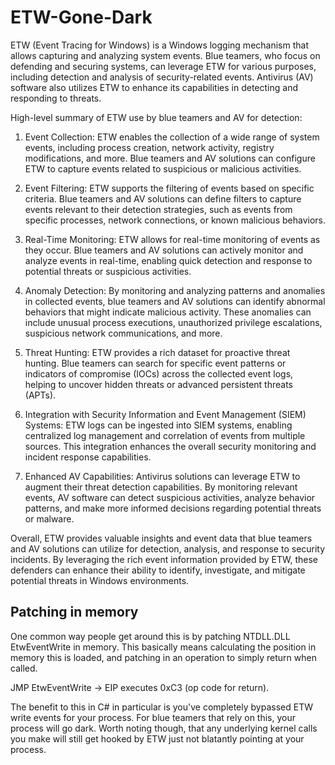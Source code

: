 # ETW-Gone-Dark 

ETW (Event Tracing for Windows) is a Windows logging mechanism that allows capturing and analyzing system events. Blue teamers, who focus on defending and securing systems, can leverage ETW for various purposes, including detection and analysis of security-related events. Antivirus (AV) software also utilizes ETW to enhance its capabilities in detecting and responding to threats.

High-level summary of ETW use by blue teamers and AV for detection:

1. Event Collection: ETW enables the collection of a wide range of system events, including process creation, network activity, registry modifications, and more. Blue teamers and AV solutions can configure ETW to capture events related to suspicious or malicious activities.

2. Event Filtering: ETW supports the filtering of events based on specific criteria. Blue teamers and AV solutions can define filters to capture events relevant to their detection strategies, such as events from specific processes, network connections, or known malicious behaviors.

3. Real-Time Monitoring: ETW allows for real-time monitoring of events as they occur. Blue teamers and AV solutions can actively monitor and analyze events in real-time, enabling quick detection and response to potential threats or suspicious activities.

4. Anomaly Detection: By monitoring and analyzing patterns and anomalies in collected events, blue teamers and AV solutions can identify abnormal behaviors that might indicate malicious activity. These anomalies can include unusual process executions, unauthorized privilege escalations, suspicious network communications, and more.

5. Threat Hunting: ETW provides a rich dataset for proactive threat hunting. Blue teamers can search for specific event patterns or indicators of compromise (IOCs) across the collected event logs, helping to uncover hidden threats or advanced persistent threats (APTs).

6. Integration with Security Information and Event Management (SIEM) Systems: ETW logs can be ingested into SIEM systems, enabling centralized log management and correlation of events from multiple sources. This integration enhances the overall security monitoring and incident response capabilities.

7. Enhanced AV Capabilities: Antivirus solutions can leverage ETW to augment their threat detection capabilities. By monitoring relevant events, AV software can detect suspicious activities, analyze behavior patterns, and make more informed decisions regarding potential threats or malware.

Overall, ETW provides valuable insights and event data that blue teamers and AV solutions can utilize for detection, analysis, and response to security incidents. By leveraging the rich event information provided by ETW, these defenders can enhance their ability to identify, investigate, and mitigate potential threats in Windows environments.

## Patching in memory 
One common way people get around this is by patching NTDLL.DLL EtwEventWrite in memory. This basically means calculating the position in memory this is loaded, and patching in an operation to simply return when called. 

JMP EtwEventWrite -> EIP executes 0xC3 (op code for return). 

The benefit to this in C# in particular is you've completely bypassed ETW write events for your process. For blue teamers that rely on this, your process will go dark. Worth noting though, that any underlying kernel calls you make will still get hooked by ETW just not blatantly pointing at your process. 
